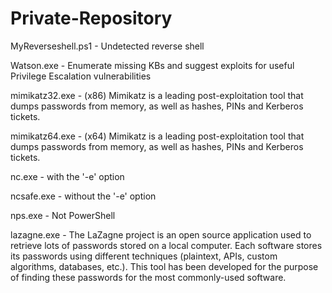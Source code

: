 # Private-Repository
MyReverseshell.ps1 - Undetected reverse shell

Watson.exe  - Enumerate missing KBs and suggest exploits for useful Privilege Escalation vulnerabilities

mimikatz32.exe - (x86) Mimikatz is a leading post-exploitation tool that dumps passwords from memory, as well as hashes, PINs and Kerberos tickets.

mimikatz64.exe - (x64) Mimikatz is a leading post-exploitation tool that dumps passwords from memory, as well as hashes, PINs and Kerberos tickets.

nc.exe - with the '-e' option

ncsafe.exe - without the '-e' option

nps.exe - Not PowerShell

lazagne.exe - The LaZagne project is an open source application used to retrieve lots of passwords stored on a local computer. Each software stores its passwords using different techniques (plaintext, APIs, custom algorithms, databases, etc.). This tool has been developed for the purpose of finding these passwords for the most commonly-used software.
